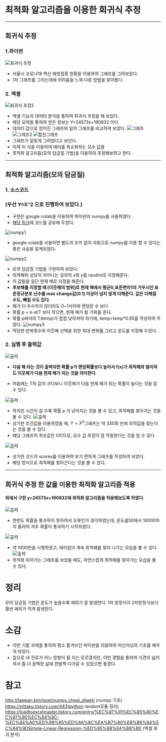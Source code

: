 # 최적화 알고리즘을 이용한 회귀식 추정 
---
## 회귀식 추정
### 1.파이썬
![회귀식 추정](.컴알기말/../컴알기말/회귀식%20추정.png)
- 서울시 코로나19 백신 예방접종 현황을 이용하여 그래프를 그려보았다. 
- 1차 그래프를 그리는데에 어려움을 느껴 다른 방법을 찾아봤다.

### 2. 엑셀
![회귀식 추정2](.컴알기말/../컴알기말/회귀식%20추정2.png)
- 엑셀 기능의 데이터 분석을 통하여 회귀식 추정을 해 보았다.
- 해당 요약을 통하여 얻은 정보는 Y=24573x+190832 이다.
- 데이터 값으로 얻어진 그래프와 일차 그래프를 비교하여 보았다.
![그래프](컴알기말/그래프.png)
![그래프2](컴알기말/그래프2.png)
![합친그래프](컴알기말/합친%20그래프.png)
- 그래프가 알맞게 그려졌다고 보인다.
- 이제 이 식을 이용하여 에러를 최소화하는 모수 값을 
- 최적화 알고리즘(모의 담금질 기법)을 이용하여 추정해보려고 한다.
---
## 최적화 알고리즘(모의 담금질)

### 1. 소스코드
### (우선 Y=X^2 으로 진행하여 보았다.)
- 구현은 google colab을 이용하여 파이썬의 numpy를 사용하였다.
- [해당 링크](https://colab.research.google.com/drive/1GNGyDW64OTSMenQ6VGeKqi8qX2wtDqP3?usp=sharing)에 코드를 공유해 두었다.

![numpy1](컴알기말/numpy1.png)
- google colab을 사용하면 별도의 조치 없이 자동으로 numpy를 이용 할 수 있다는 좋은 사실을 알게되었다.

![numpy2](컴알기말/numpy2.png)
- 모의 담금질 기법을 구현하여 보았다. 
- 최적해와 상당히 차이나는 임의의 x와 y를 randint로 지정해준다. 
- 이 값들을 일단 현재 해로 지정을 해준다.
- **후보해를 지정할 때 [이웃해의 범위]로 현재 해에서 평균0,표준편차1의 가우시안 표준정규분포 난수를 max change값(0.1) 이상이 넘지 않게 더해준다. 값은 더해질 수도, 빼질 수도 있다.**
- 해가 더 우수하지 않더라도 0~1사이에 랜덤한 수 보다 
- 확률 p = e-d/T 보다 작으면, 현재 해가 될 기회를 준다.
- 확률 p에서의 T(temp)가 점점 낮아져야 하기에, temp=temp*0.95를 작성하여 주었다. 
![numpy3](컴알기말/numpy3.png)  
- 적당한 반복횟수와 이웃해 선택을 위한 최대 변화율,그리고 온도를 지정해 두었다. 

### 2. 실행 후 출력값
![출력](컴알기말/출력1.png)
- **다음 해 라는 것이 출력되면 확률 p가 랜덤확률보다 높아서 f(x)가 최적해와 멀어져도 이웃해가 다음 현재 해가 되는 것을 의미한다.**

- 처음에는 T의 값이 크다보니 이웃해가 다음 현재 해가 되는 확률이 높다는 것을 알 수 있다.
 
![출력](컴알기말/출력2.png)
- 하지만 시간이 갈 수록 확률 p 가 낮아지는 것을 볼 수 있고, 최적해를 찾아가는 것을 볼 수 있다.
![출력](컴알기말/출력3.png)
- 상기한 조건값을 이용하였을 때, $Y=X^2$그래프는 약 330회 만에 최적값을 찾는다는 것을 볼 수 있다.
- 해당 그래프의 최솟값은 0이므로, 모수 값 추정이 잘 작동한다는 것을 알 수 있다.
  
![출력](컴알기말/출력4.png)
- 상기한 코드의 scores를 이용하여 보기 편하게 그래프를 작성하여 보았다.
- 해당 방식으로 최적해를 찾아간다는 것을 볼 수 있다.

---
## 회귀식 추정 한 값을 이용한 최적화 알고리즘 적용
#### 위에서 구한 y=24573x+190832에 최적화 알고리즘을 적용해보도록 하였다.
![출력](컴알기말/최적출력.png)
- 한번도 확률을 통과하지 못하여서 오류인가 생각하였는데, 온도를50에서 10000까지 올려야 겨우 확률이 통과하기 시작하였다. 


![출력](컴알기말/최적출력2.png)
- 약 1000번을 시행하였고, 에러없이 계속 최적해를 찾아 나가는 모습을 볼 수 있다.
![출력](컴알기말/최적3.png)
- 최적화 되어가는 그래프를 보았을 때도, 자연스럽게 최적해를 찾아가는 모습을 볼 수 있다.


# 정리
모의 담금질 기법은 온도가 높을수록 예외가 잘 발생한다.
1차 방정식이 2차방정식보다 훨씬 예외가 적게 발생한다.


# 소감
- 이번 기말 과제를 통하여 평소 즐겨쓰던 파이썬을 이용하여 머신러닝의 기초를 배우게 되었다.
- 앞으로 내 진로가 어느 방향이 될 지는 모르겠지만, 이번 경험을 통하여 식견이 넓어져서 좀 더 윤택한 삶에 한발짝 다가갈 수 있었으면 좋겠다.

# 참고
http://taewan.kim/post/numpy_cheat_sheet/ (numpy 기초)
https://nittaku.tistory.com/443(python random모듈 정리)
https://loadtoexcelmaster.tistory.com/entry/%EC%97%91%EC%85%80%EC%97%90%EC%84%9C-%EC%84%A0%ED%98%95%ED%9A%8C%EA%B7%80%EB%B6%84%EC%84%9DSimple-Linear-Regression-%ED%95%98%EA%B8%B0 (엑셀 회귀 분석)